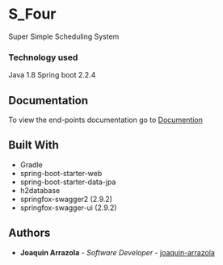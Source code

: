 # S_Four
Super Simple Scheduling System

### Technology used

Java 1.8
Spring boot 2.2.4

## Documentation

To view the end-points documentation go to [Documention]()

## Built With

* Gradle
* spring-boot-starter-web 
* spring-boot-starter-data-jpa
* h2database
* springfox-swagger2 (2.9.2)
* springfox-swagger-ui (2.9.2)
 

## Authors

* **Joaquin Arrazola** - *Software Developer* - [joaquin-arrazola](https://github.com/joaquin-arrazola)
